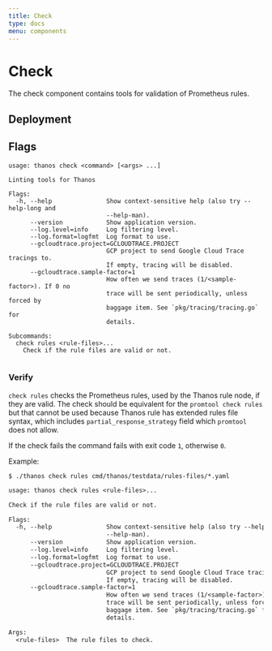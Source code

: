 ```yaml
---
title: Check
type: docs
menu: components
---
```


# Check

The check component contains tools for validation of Prometheus rules.

## Deployment
## Flags

[embedmd]:# (flags/check.txt $)
```$
usage: thanos check <command> [<args> ...]

Linting tools for Thanos

Flags:
  -h, --help               Show context-sensitive help (also try --help-long and
                           --help-man).
      --version            Show application version.
      --log.level=info     Log filtering level.
      --log.format=logfmt  Log format to use.
      --gcloudtrace.project=GCLOUDTRACE.PROJECT
                           GCP project to send Google Cloud Trace tracings to.
                           If empty, tracing will be disabled.
      --gcloudtrace.sample-factor=1
                           How often we send traces (1/<sample-factor>). If 0 no
                           trace will be sent periodically, unless forced by
                           baggage item. See `pkg/tracing/tracing.go` for
                           details.

Subcommands:
  check rules <rule-files>...
    Check if the rule files are valid or not.


```


### Verify

`check rules` checks the Prometheus rules, used by the Thanos rule node, if they are valid.
The check should be equivalent for the `promtool check rules` but that cannot be used because
Thanos rule has extended rules file syntax, which includes `partial_response_strategy` field
which `promtool` does not allow.

If the check fails the command fails with exit code `1`, otherwise `0`.

Example:

```
$ ./thanos check rules cmd/thanos/testdata/rules-files/*.yaml
```

[embedmd]:# (flags/check_rules.txt)
```txt
usage: thanos check rules <rule-files>...

Check if the rule files are valid or not.

Flags:
  -h, --help               Show context-sensitive help (also try --help-long and
                           --help-man).
      --version            Show application version.
      --log.level=info     Log filtering level.
      --log.format=logfmt  Log format to use.
      --gcloudtrace.project=GCLOUDTRACE.PROJECT
                           GCP project to send Google Cloud Trace tracings to.
                           If empty, tracing will be disabled.
      --gcloudtrace.sample-factor=1
                           How often we send traces (1/<sample-factor>). If 0 no
                           trace will be sent periodically, unless forced by
                           baggage item. See `pkg/tracing/tracing.go` for
                           details.

Args:
  <rule-files>  The rule files to check.

```
